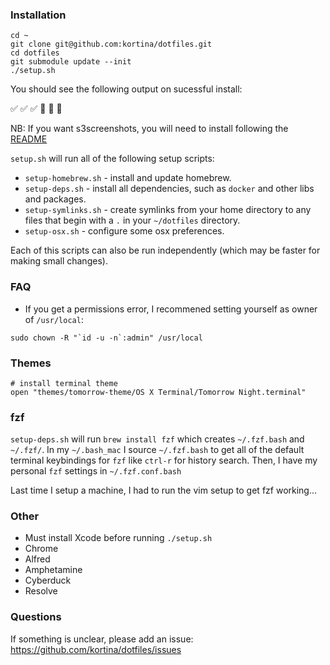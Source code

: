 ### Installation

    cd ~
    git clone git@github.com:kortina/dotfiles.git
    cd dotfiles
    git submodule update --init
    ./setup.sh

You should see the following output on sucessful install:
  
✅ ✅ ✅
🎉 🎉 🎉

NB: If you want s3screenshots, you will need to install following the [README](https://github.com/kortina/dotfiles/tree/master/s3screenshots)

`setup.sh` will run all of the following setup scripts:

- `setup-homebrew.sh` - install and update homebrew.
- `setup-deps.sh` - install all dependencies, such as `docker` and other libs and packages.
- `setup-symlinks.sh` - create symlinks from your home directory to any files that begin with a `.` in your `~/dotfiles` directory.
- `setup-osx.sh` - configure some osx preferences.

Each of this scripts can also be run independently (which may be faster for making small changes).

### FAQ

- If you get a permissions error, I recommened setting yourself as owner of `/usr/local`:

```
sudo chown -R "`id -u -n`:admin" /usr/local
```

### Themes

    # install terminal theme
    open "themes/tomorrow-theme/OS X Terminal/Tomorrow Night.terminal"

### fzf

`setup-deps.sh` will run `brew install fzf` which creates
`~/.fzf.bash` and `~/.fzf/`. In my `~/.bash_mac` I source `~/.fzf.bash`
to get all of the default terminal keybindings for `fzf` like
`ctrl-r` for history search. Then, I have my personal `fzf` settings
in `~/.fzf.conf.bash`

Last time I setup a machine, I had to run the vim setup to get fzf working...

### Other

- Must install Xcode before running `./setup.sh`
- Chrome
- Alfred
- Amphetamine
- Cyberduck
- Resolve


### Questions

If something is unclear, please add an issue: https://github.com/kortina/dotfiles/issues
